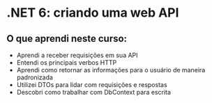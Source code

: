 # .NET 6: criando uma web API

## O que aprendi neste curso:

- Aprendi a receber requisições em sua API
- Entendi os principais verbos HTTP
- Aprendi como retornar as informações para o usuário de maneira padronizada
- Utilizei DTOs para lidar com requisições e respostas
- Descobri como trabalhar com DbContext para escrita
